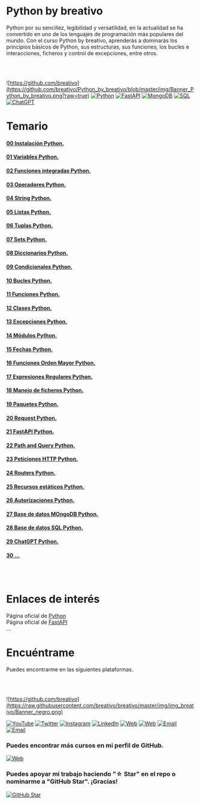 # Python by breativo 

Python por su sencillez, legibilidad y versatilidad, en la actualidad se ha convertido en uno de los lenguajes de programación más populares del mundo.
Con el curso Python by breativo, aprenderás a dominarás los principios básicos de Python, sus estructuras, sus funciones, los bucles e interacciones, ficheros y control de excepciones, entre otros.

<br>
<br>

![https://github.com/breativo](https://github.com/breativo/Python_by_breativo/blob/master/img/Banner_Python_by_breativo.png?raw=true)
[![Python](https://img.shields.io/badge/Python-3.10+-yellow?style=for-the-badge&logo=python&logoColor=white&labelColor=101010)](https://python.org)
[![FastAPI](https://img.shields.io/badge/FastAPI-0.88.0+-00a393?style=for-the-badge&logo=fastapi&logoColor=white&labelColor=101010)](https://fastapi.tiangolo.com)
[![MongoDB](https://img.shields.io/badge/MongoDB-6.0+-00684A?style=for-the-badge&logo=mongodb&logoColor=white&labelColor=101010)](https://www.mongodb.com)
[![SQL](https://img.shields.io/badge/SQL-Database-FFA500?style=for-the-badge&logo=postgresql&logoColor=white&labelColor=101010)](https://www.sql.com)
[![ChatGPT](https://img.shields.io/badge/ChatGPT-GPT--4-7CF178?style=for-the-badge&logo=openai&logoColor=white&labelColor=101010)](https://platform.openai.com)

# Temario 
#### [00 Instalación Python.](https://github.com/breativo/Python_by_breativo/tree/master/00_Instalaci%C3%B3n_Python)
#### [01 Variables Python.](https://github.com/breativo/Python_by_breativo/tree/master/01_Variables_Python)
#### [02 Funciones integradas Python.](https://github.com/breativo/Python_by_breativo/tree/master/02_Funciones_Integradas_Python)
#### [03 Operadores Python.](https://github.com/breativo/Python_by_breativo/tree/master/02_Operadores_Python)
#### [04 String Python.](https://github.com/breativo/Python_by_breativo/tree/master/04_String_Python)
#### [05 Listas Python.](https://github.com/breativo/Python_by_breativo/tree/master/05_Listas_Python)
#### [06 Tuplas Python.](https://github.com/breativo/Python_by_breativo/tree/master/06_Tuplas_Python)
#### [07 Sets Python.](https://github.com/breativo/Python_by_breativo/tree/master/07_Sets_Python)
#### [08 Diccionarios Python.](https://github.com/breativo/Python_by_breativo/tree/master/08_Diccionarios_Python)
#### [09 Condicionales Python.](https://github.com/breativo/Python_by_breativo/tree/master/09_Condiccionales_Python)
#### [10 Bucles Python.](https://github.com/breativo/Python_by_breativo/tree/master/10_Bucles_Python)
#### [11 Funciones Python.](https://github.com/breativo/Python_by_breativo/tree/master/11_Funciones_Python)
#### [12 Clases Python.](https://github.com/breativo/Python_by_breativo/tree/master/12_Clases_Python)
#### [13 Excepciones Python.](https://github.com/breativo/Python_by_breativo/tree/master/13_Excepciones_Python)
#### [14 Módulos Python.](https://github.com/breativo/Python_by_breativo/tree/master/14_Modulos_Python)
#### [15 Fechas Python.](https://github.com/breativo/Python_by_breativo/tree/master/15_Fechas_Python)
#### [16 Funciones Orden Mayor Python.](https://github.com/breativo/Python_by_breativo/tree/master/16_Funciones_OrdenMayor_Python)
#### [17 Expresiones Regulares Python.](https://github.com/breativo/Python_by_breativo/tree/master/17_Expresiones_Regulares_Python)
#### [18 Manejo de ficheros Python.](https://github.com/breativo/Python_by_breativo/tree/master/18_ManejoFicheros_Python)
#### [19 Paquetes Python.](https://github.com/breativo/Python_by_breativo/tree/master/19_Paquetes_Python)
#### [20 Request Python.](https://github.com/breativo/Python_by_breativo/tree/master/20_Requests_Python)
#### [21 FastAPI Python.](https://github.com/breativo/Python_by_breativo/tree/master/21_FastAPI_Python)
#### [22 Path and Query Python.](https://github.com/breativo/Python_by_breativo/tree/master/22_Path_Query_Python)
#### [23 Peticiones HTTP Python.](https://github.com/breativo/Python_by_breativo/tree/master/23_Peticiones_HTTP_Python)
#### [24 Routers Python.](https://github.com/breativo/Python_by_breativo/tree/master/24_Routers_Python)
#### [25 Recursos estáticos Python.](https://github.com/breativo/Python_by_breativo/tree/master/25_Rescurso_Estáticos_Python)
#### [26 Autorizaciones Python.](https://github.com/breativo/Python_by_breativo/tree/master/26_Autorización_Python)
#### [27 Base de datos MOngoDB Python.](https://github.com/breativo/Python_by_breativo/tree/master/27_MongoDB_Python)
#### [28 Base de datos SQL Python.](https://github.com/breativo/Python_by_breativo/tree/master/28_SQL_Python)
#### [29 ChatGPT Python.](https://github.com/breativo/Python_by_breativo/tree/master/29_ChatGPT_Python)
#### [30 ...]()

<br>
<br>

# Enlaces de interés

Página oficial de [Python](https://www.python.org/)\
Página oficial de [FastAPI](https://fastapi.tiangolo.com/es/)\
...

# Encuéntrame
Puedes encontrarme en las siguientes plataformas.

<br>
<br>

![https://github.com/breativo](https://raw.githubusercontent.com/breativo/breativo/master/img/img_breativo/Banner_negro.png)

[![YouTube](https://img.shields.io/badge/YouTube-breativo-FF0000?style=for-the-badge&logo=youtube&logoColor=white&labelColor=101010)](https://www.youtube.com/channel/UC257J3j4W8gJFbuPJJxTs9w) 
[![Twitter](https://img.shields.io/badge/Twitter-@breativo-1DA1F2?style=for-the-badge&logo=twitter&logoColor=white&labelColor=101010)](https://twitter.com/breativo)
[![Instagram](https://img.shields.io/badge/Instagram-@breativo-E4405F?style=for-the-badge&logo=instagram&logoColor=white&labelColor=101010)](https://www.instagram.com/breativo/)
[![LinkedIn](https://img.shields.io/badge/LinkedIn-breativo-0077B5?style=for-the-badge&logo=linkedin&logoColor=white&labelColor=101010)](https://www.linkedin.com/in/breativo/)
[![Web](https://img.shields.io/badge/Web-breativo.com-1e8612?style=for-the-badge&logo=dev.to&logoColor=white&labelColor=101010)](https://breativo.com)
[![Web](https://img.shields.io/badge/Web-breativo.es-007F00?style=for-the-badge&logo=dev.to&logoColor=white&labelColor=101010)](https://breativo.es)
[![Email](https://img.shields.io/badge/breativo@breativo.com-email-D14836?style=for-the-badge&logo=gmail&logoColor=white&labelColor=101010)](mailto:breativo@breativo.com)
[![Email](https://img.shields.io/badge/mariobellogarcia@breativo.com-email_personal-D14836?style=for-the-badge&logo=gmail&logoColor=white&labelColor=101010)](mailto:mariobellogarcia@breativo.com)

### Puedes encontrar más cursos en mi perfil de GitHub.

[![Web](https://img.shields.io/badge/GitHub-Breativo-14a1f0?style=for-the-badge&logo=github&logoColor=white&labelColor=101010)](https://github.com/breativo)

### Puedes apoyar mi trabajo haciendo "☆ Star" en el repo o nominarme a "GitHub Star". ¡Gracias!

[![GitHub Star](https://img.shields.io/badge/GitHub-Nominar_a_star-yellow?style=for-the-badge&logo=github&logoColor=white&labelColor=101010)](https://stars.github.com/nominate/)

